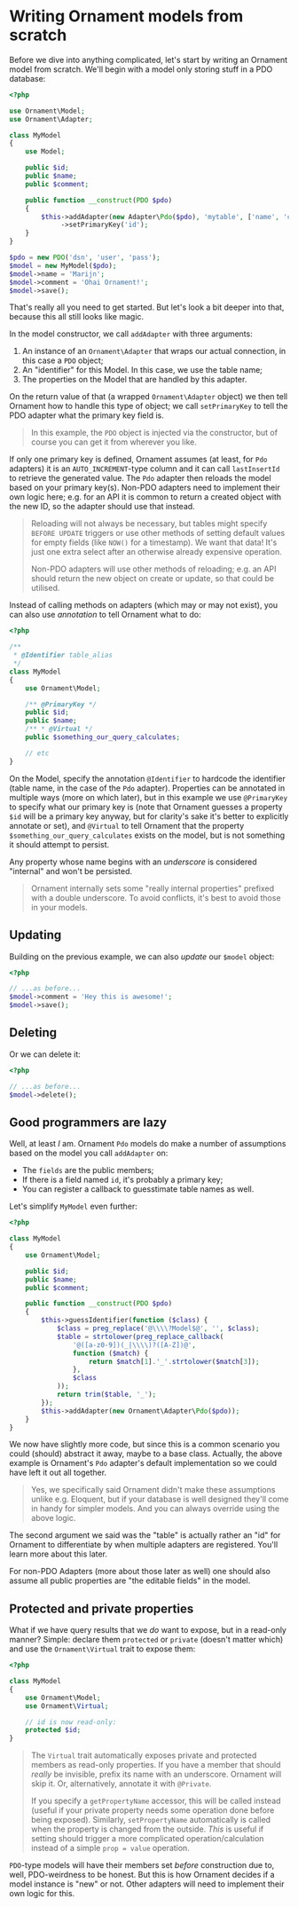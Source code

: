 # Writing Ornament models from scratch
Before we dive into anything complicated, let's start by writing an Ornament
model from scratch. We'll begin with a model only storing stuff in a PDO
database:

```php
<?php

use Ornament\Model;
use Ornament\Adapter;

class MyModel
{
    use Model;

    public $id;
    public $name;
    public $comment;

    public function __construct(PDO $pdo)
    {
        $this->addAdapter(new Adapter\Pdo($pdo), 'mytable', ['name', 'comment'])
             ->setPrimaryKey('id');
    }
}

$pdo = new PDO('dsn', 'user', 'pass');
$model = new MyModel($pdo);
$model->name = 'Marijn';
$model->comment = 'Ohai Ornament!';
$model->save();
```

That's really all you need to get started. But let's look a bit deeper into
that, because this all still looks like magic.

In the model constructor, we call `addAdapter` with three arguments:
1. An instance of an `Ornament\Adapter` that wraps our actual connection, in
   this case a `PDO` object;
2. An "identifier" for this Model. In this case, we use the table name;
3. The properties on the Model that are handled by this adapter.

On the return value of that (a wrapped `Ornament\Adapter` object) we then tell
Ornament how to handle this type of object; we call `setPrimaryKey` to tell the
PDO adapter what the primary key field is.

> In this example, the `PDO` object is injected via the constructor, but of
> course you can get it from wherever you like.

If only one primary key is defined, Ornament assumes (at least, for `Pdo`
adapters) it is an `AUTO_INCREMENT`-type column and it can call `lastInsertId`
to retrieve the generated value. The `Pdo` adapter then reloads the model
based on your primary key(s). Non-PDO adapters need to implement their own logic
here; e.g. for an API it is common to return a created object with the new ID,
so the adapter should use that instead.

> Reloading will not always be necessary, but tables might specify `BEFORE
> UPDATE` triggers or use other methods of setting default values for empty
> fields (like `NOW()` for a timestamp). We want that data! It's just one
> extra select after an otherwise already expensive operation.
>
> Non-PDO adapters will use other methods of reloading; e.g. an API should
> return the new object on create or update, so that could be utilised.

Instead of calling methods on adapters (which may or may not exist), you can
also use _annotation_ to tell Ornament what to do:

```php
<?php

/**
 * @Identifier table_alias
 */
class MyModel
{
    use Ornament\Model;

    /** @PrimaryKey */
    public $id;
    public $name;
    /** * @Virtual */
    public $something_our_query_calculates;

    // etc
}
```

On the Model, specify the annotation `@Identifier` to hardcode the identifier
(table name, in the case of the `Pdo` adapter). Properties can be annotated in
multiple ways (more on which later), but in this example we use `@PrimaryKey`
to specify what our primary key is (note that Ornament guesses a property `$id`
will be a primary key anyway, but for clarity's sake it's better to explicitly
annotate or set), and `@Virtual` to tell Ornament that the property
`$something_our_query_calculates` exists on the model, but is not something it
should attempt to persist.

Any property whose name begins with an _underscore_ is considered "internal" and
won't be persisted.

> Ornament internally sets some "really internal properties" prefixed with a
> double underscore. To avoid conflicts, it's best to avoid those in your
> models.

## Updating
Building on the previous example, we can also _update_ our `$model` object:

```php
<?php

// ...as before...
$model->comment = 'Hey this is awesome!';
$model->save();
```

## Deleting
Or we can delete it:

```php
<?php

// ...as before...
$model->delete();
```

## Good programmers are lazy
Well, at least _I_ am. Ornament `Pdo` models do make a number of assumptions
based on the model you call `addAdapter` on:

- The `fields` are the public members;
- If there is a field named `id`, it's probably a primary key;
- You can register a callback to guesstimate table names as well.

Let's simplify `MyModel` even further:

```php
<?php

class MyModel
{
    use Ornament\Model;

    public $id;
    public $name;
    public $comment;

    public function __construct(PDO $pdo)
    {
        $this->guessIdentifier(function ($class) {
            $class = preg_replace('@\\\\?Model$@', '', $class);
            $table = strtolower(preg_replace_callback(
                '@([a-z0-9])(_|\\\\)?([A-Z])@',
                function ($match) {
                    return $match[1].'_'.strtolower($match[3]);
                },
                $class
            ));
            return trim($table, '_');
        });
        $this->addAdapter(new Ornament\Adapter\Pdo($pdo));
    }
}
```

We now have slightly more code, but since this is a common scenario you could
(should) abstract it away, maybe to a base class. Actually, the above example is
Ornament's `Pdo` adapter's default implementation so we could have left it out
all together.

> Yes, we specifically said Ornament didn't make these assumptions unlike e.g.
> Eloquent, but if your database is well designed they'll come in handy for
> simpler models. And you can always override using the above logic.

The second argument we said was the "table" is actually rather an "id" for
Ornament to differentiate by when multiple adapters are registered. You'll
learn more about this later.

For non-PDO Adapters (more about those later as well) one should also assume
all public properties are "the editable fields" in the model.

## Protected and private properties
What if we have query results that we _do_ want to expose, but in a read-only
manner? Simple: declare them `protected` or `private` (doesn't matter which) and
use the `Ornament\Virtual` trait to expose them:

```php
<?php

class MyModel
{
    use Ornament\Model;
    use Ornament\Virtual;

    // id is now read-only:
    protected $id;
}
```

> The `Virtual` trait automatically exposes private and protected members as
> read-only properties. If you have a member that should _really_ be invisible,
> prefix its name with an underscore. Ornament will skip it. Or, alternatively,
> annotate it with `@Private`.
>
> If you specify a `getPropertyName` accessor, this will be called instead
> (useful if your private property needs some operation done before being
> exposed). Similarly, `setPropertyName` automatically is called when the
> property is changed from the outside. _This_ is useful if setting should
> trigger a more complicated operation/calculation instead of a simple
> `prop = value` operation.

`PDO`-type models will have their members set _before_ construction due to,
well, PDO-weirdness to be honest. But this is how Ornament decides if a model
instance is "new" or not. Other adapters will need to implement their own logic
for this.

